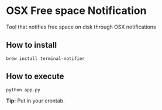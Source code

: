 # OSX Free space Notification

Tool that notifies free space on disk through OSX notifications

## How to install
```
brew install terminal-notifier
```

## How to execute
```
python app.py
```

__Tip:__ Put in your crontab.